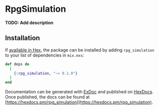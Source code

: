 # RpgSimulation

**TODO: Add description**

## Installation

If [available in Hex](https://hex.pm/docs/publish), the package can be installed
by adding `rpg_simulation` to your list of dependencies in `mix.exs`:

```elixir
def deps do
  [
    {:rpg_simulation, "~> 0.1.0"}
  ]
end
```

Documentation can be generated with [ExDoc](https://github.com/elixir-lang/ex_doc)
and published on [HexDocs](https://hexdocs.pm). Once published, the docs can
be found at [https://hexdocs.pm/rpg_simulation](https://hexdocs.pm/rpg_simulation).

